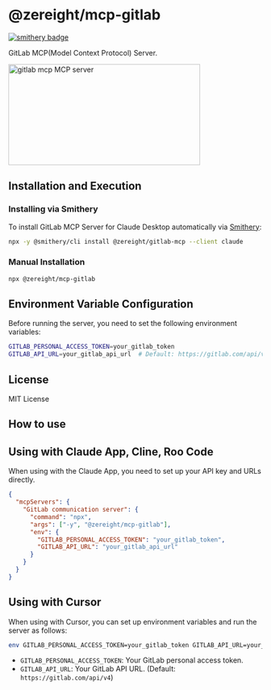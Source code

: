 # @zereight/mcp-gitlab

[![smithery badge](https://smithery.ai/badge/@zereight/gitlab-mcp)](https://smithery.ai/server/@zereight/gitlab-mcp)

GitLab MCP(Model Context Protocol) Server.

<a href="https://glama.ai/mcp/servers/7jwbk4r6d7"><img width="380" height="200" src="https://glama.ai/mcp/servers/7jwbk4r6d7/badge" alt="gitlab mcp MCP server" /></a>

## Installation and Execution

### Installing via Smithery

To install GitLab MCP Server for Claude Desktop automatically via [Smithery](https://smithery.ai/server/@zereight/gitlab-mcp):

```bash
npx -y @smithery/cli install @zereight/gitlab-mcp --client claude
```

### Manual Installation
```bash
npx @zereight/mcp-gitlab
```

## Environment Variable Configuration

Before running the server, you need to set the following environment variables:

```bash
GITLAB_PERSONAL_ACCESS_TOKEN=your_gitlab_token
GITLAB_API_URL=your_gitlab_api_url  # Default: https://gitlab.com/api/v4
```

## License

MIT License

## How to use

## Using with Claude App, Cline, Roo Code

When using with the Claude App, you need to set up your API key and URLs directly.

```json
{
  "mcpServers": {
    "GitLab communication server": {
      "command": "npx",
      "args": ["-y", "@zereight/mcp-gitlab"],
      "env": {
        "GITLAB_PERSONAL_ACCESS_TOKEN": "your_gitlab_token",
        "GITLAB_API_URL": "your_gitlab_api_url"
      }
    }
  }
}
```

## Using with Cursor

When using with Cursor, you can set up environment variables and run the server as follows:

```bash
env GITLAB_PERSONAL_ACCESS_TOKEN=your_gitlab_token GITLAB_API_URL=your_gitlab_api_url npx @zereight/mcp-gitlab
```

- `GITLAB_PERSONAL_ACCESS_TOKEN`: Your GitLab personal access token.
- `GITLAB_API_URL`: Your GitLab API URL. (Default: `https://gitlab.com/api/v4`)
